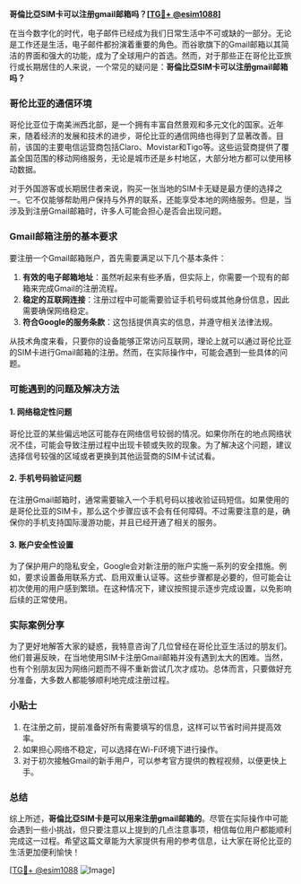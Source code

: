 **哥倫比亞SIM卡可以注册gmail邮箱吗？[[TG💪+ @esim1088](https://t.me/s/esim1088)]**

在当今数字化的时代，电子邮件已经成为我们日常生活中不可或缺的一部分。无论是工作还是生活，电子邮件都扮演着重要的角色。而谷歌旗下的Gmail邮箱以其简洁的界面和强大的功能，成为了全球用户的首选。然而，对于那些正在哥伦比亚旅行或长期居住的人来说，一个常见的疑问是：**哥倫比亞SIM卡可以注册gmail邮箱吗？**

### 哥伦比亚的通信环境

哥伦比亚位于南美洲西北部，是一个拥有丰富自然景观和多元文化的国家。近年来，随着经济的发展和技术的进步，哥伦比亚的通信网络也得到了显著改善。目前，该国的主要电信运营商包括Claro、Movistar和Tigo等。这些运营商提供了覆盖全国范围的移动网络服务，无论是城市还是乡村地区，大部分地方都可以使用移动数据。

对于外国游客或长期居住者来说，购买一张当地的SIM卡无疑是最方便的选择之一。它不仅能够帮助用户保持与外界的联系，还能享受本地的网络服务。但是，当涉及到注册Gmail邮箱时，许多人可能会担心是否会出现问题。

### Gmail邮箱注册的基本要求

要注册一个Gmail邮箱账户，首先需要满足以下几个基本条件：

1. **有效的电子邮箱地址**：虽然听起来有些矛盾，但实际上，你需要一个现有的邮箱来完成Gmail的注册流程。
2. **稳定的互联网连接**：注册过程中可能需要验证手机号码或其他身份信息，因此需要确保网络稳定。
3. **符合Google的服务条款**：这包括提供真实的信息，并遵守相关法律法规。

从技术角度来看，只要你的设备能够正常访问互联网，理论上就可以通过哥伦比亚的SIM卡进行Gmail邮箱的注册。然而，在实际操作中，可能会遇到一些具体的问题。

### 可能遇到的问题及解决方法

#### 1. 网络稳定性问题
哥伦比亚的某些偏远地区可能存在网络信号较弱的情况。如果你所在的地点网络状况不佳，可能会导致注册过程中出现卡顿或失败的现象。为了解决这个问题，建议选择信号较强的区域或者更换到其他运营商的SIM卡试试看。

#### 2. 手机号码验证问题
在注册Gmail邮箱时，通常需要输入一个手机号码以接收验证码短信。如果使用的是哥伦比亚的SIM卡，那么这个步骤应该不会有任何障碍。不过需要注意的是，确保你的手机支持国际漫游功能，并且已经开通了相关的服务。

#### 3. 账户安全性设置
为了保护用户的隐私安全，Google会对新注册的账户实施一系列的安全措施。例如，要求设置备用联系方式、启用双重认证等。这些步骤都是必要的，但可能会让初次使用的用户感到繁琐。在这种情况下，建议按照提示逐步完成设置，以免影响后续的正常使用。

### 实际案例分享

为了更好地解答大家的疑惑，我特意咨询了几位曾经在哥伦比亚生活过的朋友们。他们普遍反映，在当地使用SIM卡注册Gmail邮箱并没有遇到太大的困难。当然，也有个别朋友因为网络问题而不得不重新尝试几次才成功。总体而言，只要做好充分准备，大多数人都能够顺利地完成注册过程。

### 小贴士

1. 在注册之前，提前准备好所有需要填写的信息，这样可以节省时间并提高效率。
2. 如果担心网络不稳定，可以选择在Wi-Fi环境下进行操作。
3. 对于初次接触Gmail的新手用户，可以参考官方提供的教程视频，以便更快上手。

### 总结

综上所述，**哥倫比亞SIM卡是可以用来注册gmail邮箱的**。尽管在实际操作中可能会遇到一些小挑战，但只要注意以上提到的几点注意事项，相信每位用户都能顺利完成这一过程。希望这篇文章能为大家提供有用的参考信息，让大家在哥伦比亚的生活更加便利愉快！

[[TG💪+ @esim1088](https://t.me/s/esim1088) ![Image](https://i.postimg.cc/4NQfJmqS/Snipaste-2025-05-13-00-14-12.png)]